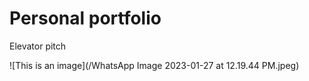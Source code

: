 # Personal portfolio


Elevator pitch

![This is an image](/WhatsApp Image 2023-01-27 at 12.19.44 PM.jpeg)

